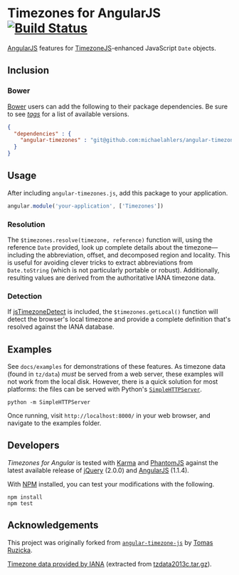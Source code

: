 # Timezones for AngularJS [![Build Status](https://secure.travis-ci.org/michaelahlers/angular-timezones.png)](http://travis-ci.org/michaelahlers/angular-timezones)

[AngularJS](http://angularjs.com/) features for [TimezoneJS](https://github.com/mde/timezone-js)-enhanced JavaScript `Date` objects.

## Inclusion

### Bower

[Bower](https://github.com/bower/bower) users can add the following to their package dependencies. Be sure to see [_tags_](https://github.com/michaelahlers/angular-timezone-js/tags) for a list of available versions.

```json
{
  "dependencies" : {
    "angular-timezones" : "git@github.com:michaelahlers/angular-timezones.git#0.2.1"
  }
}
```

## Usage

After including `angular-timezones.js`, add this package to your application.

```javascript
angular.module('your-application', ['Timezones'])
```

### Resolution

The `$timezones.resolve(timezone, reference)` function will, using the reference `Date` provided, look up complete details about the timezone&mdash;including the abbreviation, offset, and decomposed region and locality. This is useful for avoiding clever tricks to extract abbreviations from `Date.toString` (which is not particularly portable or robust). Additionally, resulting values are derived from the authoritative IANA timezone data.

### Detection

If [jsTimezoneDetect](https://bitbucket.org/pellepim/jstimezonedetect) is included, the `$timezones.getLocal()` function will detect the browser's local timezone and provide a complete definition that's resolved against the IANA database.

## Examples

See `docs/examples` for demonstrations of these features. As timezone data (found in `tz/data`) _must_ be served from a web server, these examples will not work from the local disk. However, there is a quick solution for most platforms: the files can be served with Python's [`SimpleHTTPServer`](http://docs.python.org/2/library/simplehttpserver.html).

```shell
python -m SimpleHTTPServer
```

Once running, visit `http://localhost:8000/` in your web browser, and navigate to the examples folder.

## Developers

_Timezones for Angular_ is tested with [Karma](http://karma-runner.github.io/) and [PhantomJS](http://phantomjs.org/) against the latest available release of [jQuery](http://jquery.com/) (2.0.0) and [AngularJS](http://angularjs.com/) (1.1.4).

With [NPM](http://npmjs.com/) installed, you can test your modifications with the following.

```
npm install
npm test
```

## Acknowledgements

This project was originally forked from [`angular-timezone-js`](https://github.com/LeZuse/angular-timezone-js) by [Tomas Ruzicka](https://github.com/LeZuse).

[Timezone data provided by IANA](http://iana.org/time-zones) (extracted from [tzdata2013c.tar.gz](http://www.iana.org/time-zones/repository/releases/tzdata2013c.tar.gz)).
